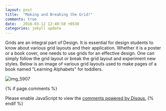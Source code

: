 ```yaml
---
layout: post
title:  "Making and Breaking the Grid!"
comments: true
date:   2018-03-12 12:40:58 +0530
categories: jekyll update
---
```

Grids are an integral part of Design. It is essential for design students to know about various grid layouts and their application. Whether it is a poster or a book cover, one needs to use grids for an effective design. One can simply follow the grid layout or break the grid layout and experiment new styles. Below is an image of various grid layouts used to make pages of a book named "Learning Alphabets" for toddlers.

![img_5907](https://user-images.githubusercontent.com/36818885/37270892-9117338c-25f6-11e8-9c41-708fe8c2ef3e.jpg)

{% if page.comments %}
<div id="disqus_thread"></div>
<script>

/**
*  RECOMMENDED CONFIGURATION VARIABLES: EDIT AND UNCOMMENT THE SECTION BELOW TO INSERT DYNAMIC VALUES FROM YOUR PLATFORM OR CMS.
*  LEARN WHY DEFINING THESE VARIABLES IS IMPORTANT: https://disqus.com/admin/universalcode/#configuration-variables*/
/*
var disqus_config = function () {
this.page.url = PAGE_URL;  // Replace PAGE_URL with your page's canonical URL variable
this.page.identifier = PAGE_IDENTIFIER; // Replace PAGE_IDENTIFIER with your page's unique identifier variable
};
*/
(function() { // DON'T EDIT BELOW THIS LINE
var d = document, s = d.createElement('script');
s.src = 'https://hinal150198-github-io.disqus.com/embed.js';
s.setAttribute('data-timestamp', +new Date());
(d.head || d.body).appendChild(s);
})();
</script>
<noscript>Please enable JavaScript to view the <a href="https://disqus.com/?ref_noscript">comments powered by Disqus.</a></noscript>
{% endif %}

